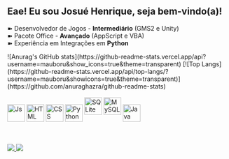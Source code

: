## Eae! Eu sou Josué Henrique, seja bem-vindo(a)!

➽ Desenvolvedor de Jogos - **Intermediário** (GMS2 e Unity) <br>
➽ Pacote Office - **Avançado** (AppScript e VBA)<br>
➽ Experiência em Integrações em **Python**

<div style="display: inline_block">
  ![Anurag's GitHub stats](https://github-readme-stats.vercel.app/api?username=mauboru&show_icons=true&theme=transparent)
  [![Top Langs](https://github-readme-stats.vercel.app/api/top-langs/?username=mauboru&showicons=true&theme=transparent)](https://github.com/anuraghazra/github-readme-stats)
</div>

<div style="display: inline_block"><br>
  <img align="center" alt="Js" height="40" width="40" src="https://github.com/Mauboru/icons/blob/main/javascript-logo-240.png?raw=true">
  <img align="center" alt="HTML" height="40" width="40" src="https://github.com/Mauboru/icons/blob/main/html5-logo-240%20(1).png?raw=true">
  <img align="center" alt="CSS" height="40" width="40" src="https://github.com/Mauboru/icons/blob/main/css3-logo-240.png?raw=true">
  <img align="center" alt="Python" height="40" width="40" src="https://github.com/Mauboru/icons/blob/main/python-logo-240.png?raw=true">
  <img aling="center" alt="SQLite" height="40" width="40" src="https://github.com/Mauboru/icons/blob/main/icon.png?raw=true">
  <img aling="center" alt="MySQL" height="40" width="40" src="https://github.com/Mauboru/icons/blob/main/mysql.png?raw=true">
  <img align="center" alt="Java" height="40" width="40" src="https://github.com/Mauboru/icons/blob/main/java-logo-240%20(1).png?raw=true">
</div>
<br><br><br>
<div>
  <a href = "mailto:josue21servico@gmail.com">
    <img src="https://img.shields.io/badge/-Gmail-%23333?style=for-the-badge&logo=gmail&logoColor=white" target="_blank">
  </a>
  <a href="https://www.linkedin.com/in/josué-henrique-8a56a9192/" target="_blank">
    <img src="https://img.shields.io/badge/-LinkedIn-%230077B5?style=for-the-badge&logo=linkedin&logoColor=white" target="_blank">
  </a> 
</div>
